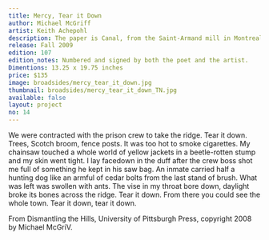 ```yaml
---
title: Mercy, Tear it Down
author: Michael McGriff
artist: Keith Achepohl
description: The paper is Canal, from the Saint-Armand mill in Montreal, Québec, Canada and is made using a variety of recycled fibers. The text type is Gill Sans and the display type is Charlemagne Bold. Both the type and images are printed from polymer plates on a Vandercook 219 proofing press.
release: Fall 2009
edition: 107
edition_notes: Numbered and signed by both the poet and the artist.
Dimentions: 13.25 x 19.75 inches
price: $135
image: broadsides/mercy_tear_it_down.jpg
thumbnail: broadsides/mercy_tear_it_down_TN.jpg
available: false
layout: project
no: 14
---
```


We were contracted with the prison crew
	 to take the ridge. Tear it down.
 Trees, Scotch broom, fence posts.
	 It was too hot to smoke cigarettes.
 My chainsaw touched a whole world
	 of yellow jackets in a beetle-rotten stump
 and my skin went tight. I lay facedown
	 in the duff after the crew boss shot me
 full of something he kept in his saw bag.
	 An inmate carried half a hunting dog
 like an armful of cedar bolts
	 from the last stand of brush.
 What was left was swollen with ants.
	 The vise in my throat bore down,
 daylight broke its bones across the ridge.
	 Tear it down. From there you could see
 the whole town. Tear it down, tear it down.


From Dismantling the Hills, University of Pittsburgh Press, copyright 2008 by Michael McGriV.
